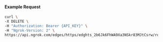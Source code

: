 <!-- Code generated for API Clients. DO NOT EDIT. -->

#### Example Request

```bash
curl \
-X DELETE \
-H "Authorization: Bearer {API_KEY}" \
-H "Ngrok-Version: 2" \
https://api.ngrok.com/edges/https/edghts_2b6Jk6FhWA9Xa3NSkr83MJtCsrw/routes/edghtsrt_2b6Jk1ZX8pEdgm0cUBcPdryf8Ce/circuit_breaker
```
